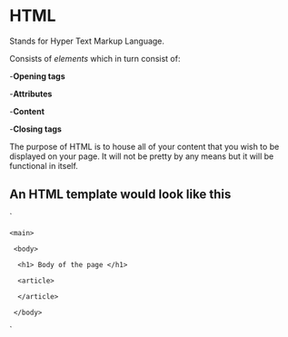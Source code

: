 # HTML
Stands for Hyper Text Markup Language.

Consists of *elements* which in turn consist of:

-**Opening tags**

-**Attributes**

-**Content**

-**Closing tags**

The purpose of HTML is to house all of your content that you wish to be displayed on your page. It will not be pretty by any means but it will be functional in itself.

## An HTML template would look like this
 `<!DOCTYPE html>
 
  <head>
  
   </head>
 
    <main>
 
     <body>
  
      <h1> Body of the page </h1>
    
      <article>
   
      </article>
   
     </body>
  
   </main>`
     
